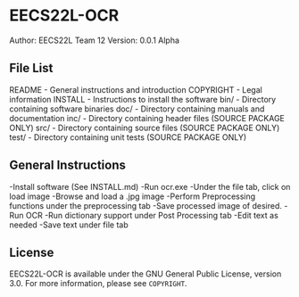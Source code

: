 EECS22L-OCR
===========

Author: EECS22L Team 12
Version: 0.0.1 Alpha

File List
---------
README - General instructions and introduction
COPYRIGHT - Legal information
INSTALL - Instructions to install the software
bin/ - Directory containing software binaries
doc/ - Directory containing manuals and documentation
inc/ - Directory containing header files (SOURCE PACKAGE ONLY)
src/ - Directory containing source files (SOURCE PACKAGE ONLY)
test/ - Directory containing unit tests (SOURCE PACKAGE ONLY)

General Instructions
--------------------

-Install software (See INSTALL.md)
-Run ocr.exe
-Under the file tab, click on load image
-Browse and load a .jpg image
-Perform Preprocessing functions under the preprocessing tab
-Save processed image of desired.
-Run OCR
-Run dictionary support under Post Processing tab
-Edit text as needed
-Save text under file tab

License
-------
EECS22L-OCR is available under the GNU General Public License, version 3.0.
For more information, please see `COPYRIGHT`.
